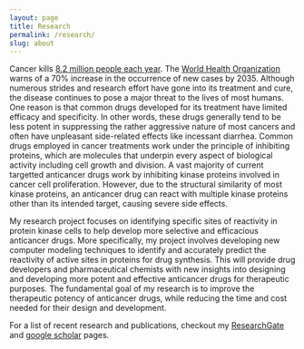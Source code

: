 ```yaml
---
layout: page
title: Research
permalink: /research/
slug: about
---
```


Cancer kills <a href="https://www.cancer.gov/about-cancer/understanding/statistics" target="_blank">8.2 million people each year</a>. The <a href="http://www.who.int/cancer/en/" target="_blank">World Health Organization</a> warns of a 70% increase in the occurrence of new cases by 2035. Although numerous strides and research effort have gone into its treatment and cure, the disease continues to pose a major threat to the lives of most humans. One reason is that common drugs developed for its treatment have limited efficacy and specificity. In other words, these drugs generally tend to be less potent in suppressing the rather aggressive nature of most cancers and often have unpleasant side-related effects like incessant diarrhea. Common drugs employed in cancer treatments work under the principle of inhibiting proteins, which are molecules that underpin every aspect of biological activity including cell growth and division. A vast majority of current targetted anticancer drugs work by inhibiting kinase proteins involved in cancer cell proliferation. However, due to the structural similarity of most kinase proteins, an anticancer drug can react with multiple kinase proteins other than its intended target, causing severe side effects.

My research project focuses on identifying specific sites of reactivity in protein kinase cells to help develop more selective and efficacious anticancer drugs. More specifically, my project involves developing new computer modeling techniques to identify and accurately predict the reactivity of active sites in proteins for drug synthesis. This will provide drug developers and pharmaceutical chemists with new insights into designing and developing more potent and effective anticancer drugs for therapeutic purposes. The fundamental goal of my research is to improve the therapeutic potency of anticancer drugs, while reducing the time and cost needed for their design and development.

For a list of recent research and publications, checkout my <a href="https://www.researchgate.net/profile/Ernest_Awoonor-Williams" target="_blank">ResearchGate</a> and <a href="https://scholar.google.com/citations?user=AwvMTjIAAAAJ&hl=en" target="_blank">google scholar</a> pages.


